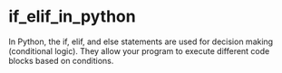 # if_elif_in_python
In Python, the if, elif, and else statements are used for decision making (conditional logic). They allow your program to execute different code blocks based on conditions.
